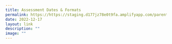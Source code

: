 ```yaml
---
title: Assessment Dates & Formats
permalink: https://https://staging.d177jz78e0t9fa.amplifyapp.com/parents-and-students/Information-for-Parents/Assessments/
date: 2022-12-17
layout: link
description: ""
image: ""
---
```







